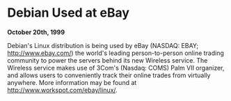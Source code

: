 
Debian Used at eBay
===================


**October 20th, 1999**


Debian's Linux distribution is being used by eBay (NASDAQ: EBAY;
<http://www.ebay.com/>) the world's leading person-to-person
online trading community to power the servers behind its new
Wireless service.
The Wireless service makes use of 3Com's (Nasdaq: COMS) Palm
VII organizer, and allows users to conveniently track their
online trades from virtually anywhere.
More information may be found at <http://www.workspot.com/ebay/linux/>.







